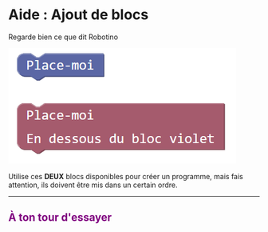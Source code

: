 # Aide : Ajout de blocs

Regarde bien ce que dit Robotino

![Blocs découverte p2][decouverte_blocs_p2]


Utilise ces **DEUX** blocs disponibles pour créer un programme, mais fais attention, ils doivent être mis dans un certain ordre.

***

## <span style="color: #800080">À ton tour d'essayer</span>

[decouverte_blocs_p2]: img/decouverte_blocs_p2.png
